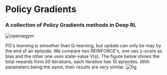 # Policy Gradients
### A collection of Policy Gradients methods in Deep RL


![openaigym](https://user-images.githubusercontent.com/53110326/81946457-f3702b80-9631-11ea-9afd-064e8b7a1ff3.gif)


PG's learning is smoother than Q-learning, but update can only be may by the end of an episode. We compare two REINFORCE's, one ues z-score as bias and the other one uses state-value V(s). The figure below shows the total rewards from 50 iterations, each iteration has 10 episodes. With parameters being the same, their results are very similar.
![fig](https://user-images.githubusercontent.com/53110326/82118978-34407f80-97ad-11ea-9582-c2ab63257b23.png)
